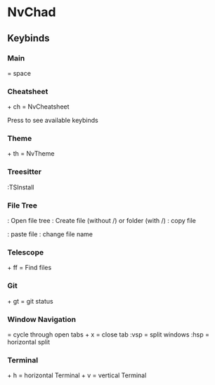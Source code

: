 # NvChad

## Keybinds

### Main
<leader> = space

### Cheatsheet
<leader> + ch = NvCheatsheet

Press <leader> to see available keybinds

### Theme
<leader> + th = NvTheme

### Treesitter 

:TSInstall <language-name>

### File Tree

<C-n> : Open file tree 
<a> : Create file (without /) or folder (with /)
<c> : copy file
<p> : paste file
<r> : change file name 

### Telescope

<leader> + ff = Find files

### Git 

<leader> + gt = git status  

### Window Navigation

<Tab> = cycle through open tabs
<leader> + x = close tab
:vsp = split windows
:hsp = horizontal split

### Terminal

<leader> + h = horizontal Terminal
<leader> + v = vertical Terminal



